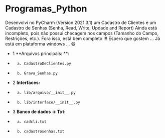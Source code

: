 # Programas_Python
Desenvolvi no PyCharm (Version 2021.3.1) um Cadastro de Clientes  e um Cadastro de Senhas (Senha, Read, Write, Updade and Report)
Ainda está incompleto, pois não possui checagem nos campos (Tamanho do Campo, Restrições, etc.). Fora isso, está bem completo !!! 
Espero que gostem ... Já está em plataforma windows ... 😄
* 1 **Arquivos principais: **:
*       a. CadastroDeClientes.py
*       b. Grava_Senhas.py 
* 2 **Interfaces:**
*       a. lib/arquivo/__init__.py
*       b. lib/interface/__init__.py
* 3 **Banco de dados -> Txt:**
*       a. cadcli.txt
*       b. cadastrosenhas.txt
      
